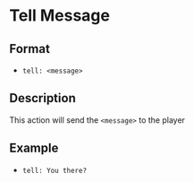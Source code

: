 # Tell Message

## Format
* `tell: <message>`

## Description
This action will send the `<message>` to the player

## Example
* `tell: You there?`